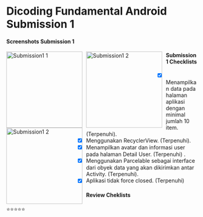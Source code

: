 # Dicoding Fundamental Android Submission 1

#### Screenshots Submission 1 
<img src="https://github.com/MayorBee404/Submission1/blob/master/screenshot/Screenshot_20220306_001820.png"
     alt="Submission1 1"
     style="float: left; margin-right: 10px;"
     width="200" /> 
<img src="https://github.com/MayorBee404/Submission1/blob/master/screenshot/Screenshot_20220306_001907.png"
     alt="Submission1 2"
     style="float: left; margin-right: 10px;"
     width="200" />
<img src="https://github.com/MayorBee404/Submission1/blob/master/screenshot/Screenshot_20220306_001930.png"
     alt="Submission1 2"
     style="float: left; margin-right: 10px;"
     width="200" />

#### Submission 1 Checklists
- [x] Menampilkan data pada halaman aplikasi dengan minimal jumlah 10 item. (Terpenuhi)</strong>.
- [x] Menggunakan RecyclerView. (Terpenuhi)</strong>.
- [x] Menampilkan avatar dan informasi user pada halaman Detail User. (Terpenuhi) </strong>.
- [x] Menggunakan Parcelable sebagai interface dari obyek data yang akan dikirimkan antar Activity. (Terpenuhi).</strong>
- [x] Aplikasi tidak force closed. (Terpenuhi)</strong>

#### Review Cheklists
:star::star::star::star::star:
